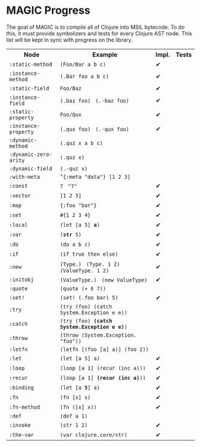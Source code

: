 MAGIC Progress
==============

The goal of MAGIC is to compile all of Clojure into MSIL bytecode. To do this, it must provide symbolizers and tests for every Clojure AST node. This list will be kept in sync with progress on the library.

<table>
<tr><th>Node</th><th>Example</th><th>Impl.</th><th>Tests</th></tr>
<tr>
  <td><code>:static-method</code></td>
  <td><code>(Foo/Bar a b c)</code></td>
  <td> ✔ </td>
  <td>   </td>
</tr>
<tr>
  <td><code>:instance-method</code></td>
  <td><code>(.Bar foo a b c)</code></td>
  <td> ✔ </td>
  <td>   </td>
</tr>
<tr>
  <td><code>:static-field</code></td>
  <td><code>Foo/Baz</code></td>
  <td> ✔ </td>
  <td>   </td>
</tr>
<tr>
  <td><code>:instance-field</code></td>
  <td><code>(.baz foo)</code> &nbsp;
      <code>(.-baz foo)</code>
  </td>
  <td> ✔ </td>
  <td>   </td>
</tr>
<tr>
  <td><code>:static-property</code></td>
  <td><code>Foo/Qux</code></td>
  <td> ✔ </td>
  <td>   </td>
</tr>
<tr>
  <td><code>:instance-property</code></td>
  <td><code>(.qux foo)</code> &nbsp;
      <code>(.-qux foo)</code>
  </td>
  <td> ✔ </td>
  <td>   </td>
</tr>
<tr>
  <td><code>:dynamic-method</code></td>
  <td><code>(.quz x a b c)</code>
  </td>
  <td>   </td>
  <td>   </td>
</tr>
<tr>
  <td><code>:dynamic-zero-arity</code></td>
  <td><code>(.quz x)</code>
  </td>
  <td>   </td>
  <td>   </td>
</tr>
<tr>
  <td><code>:dynamic-field</code></td>
  <td><code>(.-quz x)</code>
  </td>
  <td>   </td>
  <td>   </td>
</tr>
<tr>
  <td><code>:with-meta</code></td>
  <td><code>^{:meta "data"} [1 2 3]</code></td>
  <td>   </td>
  <td>   </td>
</tr>
<tr>
  <td><code>:const</code></td>
  <td><code>7</code> &nbsp;
      <code>"7"</code>
  </td>
  <td> ✔ </td>
  <td>   </td>
</tr>
<tr>
  <td><code>:vector</code></td>
  <td><code>[1 2 3]</code></td>
  <td> ✔ </td>
  <td>   </td>
</tr>
<tr>
  <td><code>:map</code></td>
  <td><code>{:foo "bar"}</code></td>
  <td> ✔ </td>
  <td>   </td>
</tr>
<tr>
  <td><code>:set</code></td>
  <td><code>#{1 2 3 4}</code></td>
  <td> ✔ </td>
  <td>   </td>
</tr>
<tr>
  <td><code>:local</code></td>
  <td><code>(let [a 5] <strong>a</strong>)</code></td>
  <td> ✔ </td>
  <td>   </td>
</tr>
<tr>
  <td><code>:var</code></td>
  <td><code>(<strong>str</strong> 5)</code></td>
  <td> ✔ </td>
  <td>   </td>
</tr>
<tr>
  <td><code>:do</code></td>
  <td><code>(do a b c)</code></td>
  <td> ✔ </td>
  <td>   </td>
</tr>
<tr>
  <td><code>:if</code></td>
  <td><code>(if true then else)</code></td>
  <td> ✔ </td>
  <td>   </td>
</tr>
<tr>
  <td><code>:new</code></td>
  <td><code>(Type.)</code> &nbsp;
      <code>(Type. 1 2)</code> &nbsp;
      <code>(ValueType. 1 2)</code>
  </td>
  <td> ✔ </td>
  <td>   </td>
</tr>
<tr>
  <td><code>:initobj</code></td>
  <td><code>(ValueType.)</code> &nbsp;
      <code>(new ValueType)</code>
  </td>
  <td> ✔ </td>
  <td>   </td>
</tr>
<tr>
  <td><code>:quote</code></td>
  <td><code>(quote (+ 6 7))</code></td>
  <td>   </td>
  <td>   </td>
</tr>
<tr>
  <td><code>:set!</code></td>
  <td><code>(set! (.foo bar) 5)</code></td>
  <td> ✔ </td>
  <td>   </td>
</tr>
<tr>
  <td><code>:try</code></td>
  <td><code>(try (foo) (catch System.Exception e e))</code></td>
  <td>   </td>
  <td>   </td>
</tr>
<tr>
  <td><code>:catch</code></td>
  <td><code>(try (foo) <strong>(catch System.Exception e e)</strong>)</code></td>
  <td>   </td>
  <td>   </td>
</tr>
<tr>
  <td><code>:throw</code></td>
  <td><code>(throw (System.Exception. "foo"))</code></td>
  <td>   </td>
  <td>   </td>
</tr>
<tr>
  <td><code>:letfn</code></td>
  <td><code>(letfn [(foo [a] a)] (foo 2))</code></td>
  <td>   </td>
  <td>   </td>
</tr>
<tr>
  <td><code>:let</code></td>
  <td><code>(let [a 5] a)</code></td>
  <td> ✔ </td>
  <td>   </td>
</tr>
<tr>
  <td><code>:loop</code></td>
  <td><code>(loop [a 1] (recur (inc a)))</code></td>
  <td> ✔ </td>
  <td>   </td>
</tr>
<tr>
  <td><code>:recur</code></td>
  <td><code>(loop [a 1] <strong>(recur (inc a)</strong>))</code></td>
  <td> ✔ </td>
  <td>   </td>
</tr>
<tr>
  <td><code>:binding</code></td>
  <td><code>(let [a <strong>5</strong>] a)</code></td>
  <td> ✔ </td>
  <td>   </td>
</tr>
<tr>
  <td><code>:fn</code></td>
  <td><code>(fn [x] x)</code></td>
  <td> ✔ </td>
  <td>   </td>
</tr>
<tr>
  <td><code>:fn-method</code></td>
  <td><code>(fn ([x] x))</code></td>
  <td> ✔ </td>
  <td>   </td>
</tr>
<tr>
  <td><code>:def</code></td>
  <td><code>(def a 1)</code></td>
  <td>   </td>
  <td>   </td>
</tr>
<tr>
  <td><code>:invoke</code></td>
  <td><code>(str 1 2)</code></td>
  <td> ✔ </td>
  <td>   </td>
</tr>
<tr>
  <td><code>:the-var</code></td>
  <td><code>(var clojure.core/str)</code></td>
  <td> ✔ </td>
  <td>   </td>
</tr>
</table>
